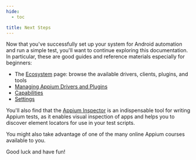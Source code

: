 ```yaml
---
hide:
  - toc

title: Next Steps
---
```


Now that you've successfully set up your system for Android automation and run a simple test,
you'll want to continue exploring this documentation. In particular, these are good guides and
reference materials especially for beginners:

- The [Ecosystem](../ecosystem/index.md) page: browse the available drivers, clients, plugins, and tools
- [Managing Appium Drivers and Plugins](../guides/managing-exts.md)
- [Capabilities](../guides/caps.md)
- [Settings](../guides/settings.md)

You'll also find that the [Appium Inspector](https://github.com/appium/appium-inspector) is an
indispensable tool for writing Appium tests, as it enables visual inspection of apps and
helps you to discover element locators for use in your test scripts.

You might also take advantage of one of the many online Appium courses available to you.

Good luck and have fun!
